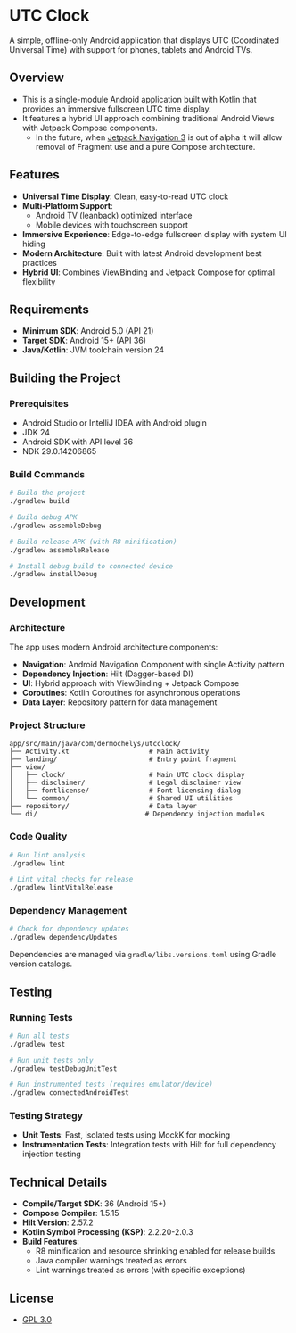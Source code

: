 # UTC Clock

A simple, offline-only Android application that displays UTC (Coordinated Universal Time) with support for phones, tablets and Android TVs.

## Overview

- This is a single-module Android application built with Kotlin that provides an immersive fullscreen UTC time display.
- It features a hybrid UI approach combining traditional Android Views with Jetpack Compose components.
  - In the future, when [Jetpack Navigation 3](https://developer.android.com/guide/navigation/navigation-3) is out of alpha it will allow removal of Fragment use and a pure Compose architecture.  

## Features

- **Universal Time Display**: Clean, easy-to-read UTC clock
- **Multi-Platform Support**:
  - Android TV (leanback) optimized interface
  - Mobile devices with touchscreen support
- **Immersive Experience**: Edge-to-edge fullscreen display with system UI hiding
- **Modern Architecture**: Built with latest Android development best practices
- **Hybrid UI**: Combines ViewBinding and Jetpack Compose for optimal flexibility

## Requirements

- **Minimum SDK**: Android 5.0 (API 21)
- **Target SDK**: Android 15+ (API 36)
- **Java/Kotlin**: JVM toolchain version 24

## Building the Project

### Prerequisites

- Android Studio or IntelliJ IDEA with Android plugin
- JDK 24
- Android SDK with API level 36
- NDK 29.0.14206865

### Build Commands

```bash
# Build the project
./gradlew build

# Build debug APK
./gradlew assembleDebug

# Build release APK (with R8 minification)
./gradlew assembleRelease

# Install debug build to connected device
./gradlew installDebug
```

## Development

### Architecture

The app uses modern Android architecture components:

- **Navigation**: Android Navigation Component with single Activity pattern
- **Dependency Injection**: Hilt (Dagger-based DI)
- **UI**: Hybrid approach with ViewBinding + Jetpack Compose
- **Coroutines**: Kotlin Coroutines for asynchronous operations
- **Data Layer**: Repository pattern for data management

### Project Structure

```
app/src/main/java/com/dermochelys/utcclock/
├── Activity.kt                    # Main activity
├── landing/                       # Entry point fragment
├── view/
│   ├── clock/                     # Main UTC clock display
│   ├── disclaimer/                # Legal disclaimer view
│   ├── fontlicense/               # Font licensing dialog
│   └── common/                    # Shared UI utilities
├── repository/                    # Data layer
└── di/                           # Dependency injection modules
```

### Code Quality

```bash
# Run lint analysis
./gradlew lint

# Lint vital checks for release
./gradlew lintVitalRelease
```

### Dependency Management

```bash
# Check for dependency updates
./gradlew dependencyUpdates
```

Dependencies are managed via `gradle/libs.versions.toml` using Gradle version catalogs.

## Testing

### Running Tests

```bash
# Run all tests
./gradlew test

# Run unit tests only
./gradlew testDebugUnitTest

# Run instrumented tests (requires emulator/device)
./gradlew connectedAndroidTest
```

### Testing Strategy

- **Unit Tests**: Fast, isolated tests using MockK for mocking
- **Instrumentation Tests**: Integration tests with Hilt for full dependency injection testing

## Technical Details

- **Compile/Target SDK**: 36 (Android 15+)
- **Compose Compiler**: 1.5.15
- **Hilt Version**: 2.57.2
- **Kotlin Symbol Processing (KSP)**: 2.2.20-2.0.3
- **Build Features**:
  - R8 minification and resource shrinking enabled for release builds
  - Java compiler warnings treated as errors
  - Lint warnings treated as errors (with specific exceptions)

## License

- [GPL 3.0](gpl-3.0.md)
